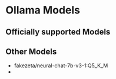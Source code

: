 # Ollama Models

## Officially supported Models

## Other Models

* fakezeta/neural-chat-7b-v3-1:Q5_K_M
* 